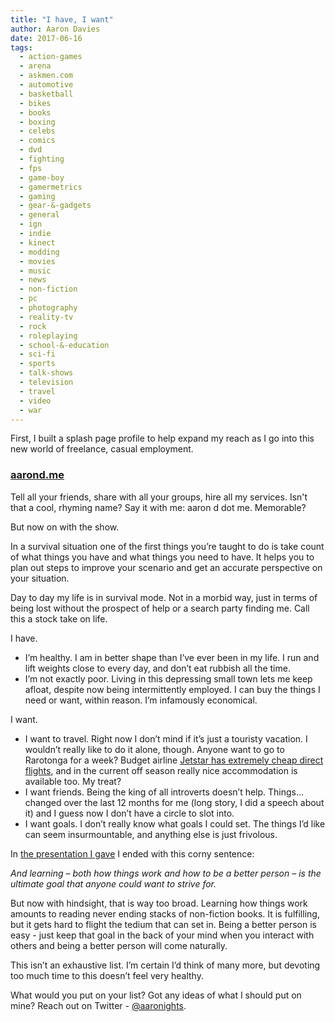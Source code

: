 ```yaml
---
title: "I have, I want"
author: Aaron Davies
date: 2017-06-16
tags:
  - action-games
  - arena
  - askmen.com
  - automotive
  - basketball
  - bikes
  - books
  - boxing
  - celebs
  - comics
  - dvd
  - fighting
  - fps
  - game-boy
  - gamermetrics
  - gaming
  - gear-&-gadgets
  - general
  - ign
  - indie
  - kinect
  - modding
  - movies
  - music
  - news
  - non-fiction
  - pc
  - photography
  - reality-tv
  - rock
  - roleplaying
  - school-&-education
  - sci-fi
  - sports
  - talk-shows
  - television
  - travel
  - video
  - war
---
```


First, I built a splash page profile to help expand my reach as I go into this new world of freelance, casual employment.

### [aarond.me](http://aarond.me/)

Tell all your friends, share with all your groups, hire all my services. Isn't that a cool, rhyming name? Say it with me: aaron d dot me. Memorable?

But now on with the show.

In a survival situation one of the first things you’re taught to do is take count of what things you have and what things you need to have. It helps you to plan out steps to improve your scenario and get an accurate perspective on your situation.

Day to day my life is in survival mode. Not in a morbid way, just in terms of being lost without the prospect of help or a search party finding me. Call this a stock take on life.

I have.

* I’m healthy. I am in better shape than I’ve ever been in my life. I run and lift weights close to every day, and don’t eat rubbish all the time.
* I’m not exactly poor. Living in this depressing small town lets me keep afloat, despite now being intermittently employed. I can buy the things I need or want, within reason. I’m infamously economical.

I want.

* I want to travel. Right now I don’t mind if it’s just a touristy vacation. I wouldn’t really like to do it alone, though. Anyone want to go to Rarotonga for a week? Budget airline [Jetstar has extremely cheap direct flights](http://www.jetstar.com/nz/en/home?origin=WLG&destination=RAR&adult=1&flexible=1&currency=NZD), and in the current off season really nice accommodation is available too. My treat?
* I want friends. Being the king of all introverts doesn’t help. Things… changed over the last 12 months for me (long story, I did a speech about it) and I guess now I don’t have a circle to slot into.
* I want goals. I don’t really know what goals I could set. The things I’d like can seem insurmountable, and anything else is just frivolous.

In [the presentation I gave](/media/images/blog/15/public-spoken.html) I ended with this corny sentence:

_And learning – both how things work and how to be a better person – is the ultimate goal that anyone could want to strive for._

But now with hindsight, that is way too broad. Learning how things work amounts to reading never ending stacks of non-fiction books. It is fulfilling, but it gets hard to flight the tedium that can set in. Being a better person is easy - just keep that goal in the back of your mind when you interact with others and being a better person will come naturally.

This isn’t an exhaustive list. I’m certain I’d think of many more, but devoting too much time to this doesn’t feel very healthy.

What would you put on your list? Got any ideas of what I should put on mine? Reach out on Twitter - [@aaronights](http://twitter.com/aaronights).

